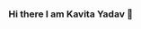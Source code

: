 ### Hi there I am Kavita Yadav 👋

<!--
**kavita1403/kavita1403** is a ✨ _special_ ✨ repository because its `README.md` (this file) appears on your GitHub profile.

Here are some ideas to get you started:

- 🔭 I am a pre-final year Electronics and Communications student at Indian institute Of Information technology, Ranchi. I am interested in Web-Development and Programming.

#### Languages and Tools:
- Programming - CPP, Python.
- Web Development - HTML, CSS, JavaScript, React.js(currently learning it), MySQL.
- Open Source Projects.
- ⚡ Fun fact: I am an athlete, sketching, I love travelling and new adventures. 

 
